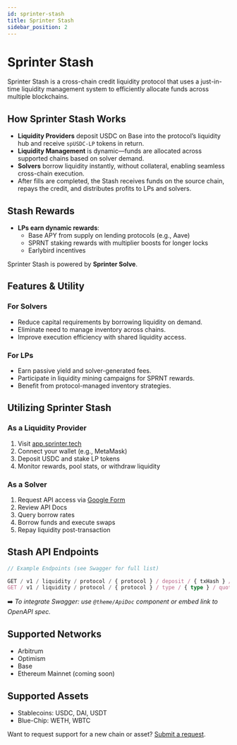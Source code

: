 ```yaml
---
id: sprinter-stash
title: Sprinter Stash
sidebar_position: 2
---
```


# Sprinter Stash

Sprinter Stash is a cross-chain credit liquidity protocol that uses a just-in-time liquidity management system to efficiently allocate funds across multiple blockchains.

## How Sprinter Stash Works

- **Liquidity Providers** deposit USDC on Base into the protocol’s liquidity hub and receive `spUSDC-LP` tokens in return.
- **Liquidity Management** is dynamic—funds are allocated across supported chains based on solver demand.
- **Solvers** borrow liquidity instantly, without collateral, enabling seamless cross-chain execution.
- After fills are completed, the Stash receives funds on the source chain, repays the credit, and distributes profits to LPs and solvers.

## Stash Rewards

- **LPs earn dynamic rewards**:
  - Base APY from supply on lending protocols (e.g., Aave)
  - SPRNT staking rewards with multiplier boosts for longer locks
  - Earlybird incentives

Sprinter Stash is powered by **Sprinter Solve**.

## Features & Utility

### For Solvers

- Reduce capital requirements by borrowing liquidity on demand.
- Eliminate need to manage inventory across chains.
- Improve execution efficiency with shared liquidity access.

### For LPs

- Earn passive yield and solver-generated fees.
- Participate in liquidity mining campaigns for SPRNT rewards.
- Benefit from protocol-managed inventory strategies.

## Utilizing Sprinter Stash

### As a Liquidity Provider

1. Visit [app.sprinter.tech](https://app.sprinter.tech)
2. Connect your wallet (e.g., MetaMask)
3. Deposit USDC and stake LP tokens
4. Monitor rewards, pool stats, or withdraw liquidity

### As a Solver

1. Request API access via [Google Form](#)
2. Review API Docs
3. Query borrow rates
4. Borrow funds and execute swaps
5. Repay liquidity post-transaction

## Stash API Endpoints

```ts
// Example Endpoints (see Swagger for full list)

GET / v1 / liquidity / protocol / { protocol } / deposit / { txHash } / request;
GET / v1 / liquidity / protocol / { protocol } / type / { type } / quote;
```

➡️ _To integrate Swagger: use `@theme/ApiDoc` component or embed link to OpenAPI spec._

## Supported Networks

- Arbitrum
- Optimism
- Base
- Ethereum Mainnet (coming soon)

## Supported Assets

- Stablecoins: USDC, DAI, USDT
- Blue-Chip: WETH, WBTC

Want to request support for a new chain or asset? [Submit a request](#).
